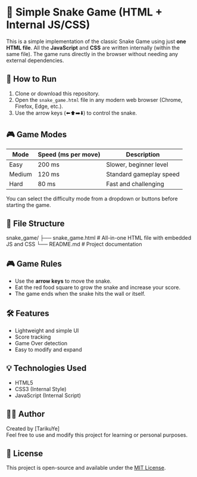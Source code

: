 # 🐍 Simple Snake Game (HTML + Internal JS/CSS)

This is a simple implementation of the classic Snake Game using just **one HTML file**. All the **JavaScript** and **CSS** are written internally (within the same file). The game runs directly in the browser without needing any external dependencies.

## 🚀 How to Run

1. Clone or download this repository.
2. Open the `snake_game.html` file in any modern web browser (Chrome, Firefox, Edge, etc.).
3. Use the arrow keys (⬅️⬆️➡️⬇️) to control the snake.
## 🎮 Game Modes

| Mode   | Speed (ms per move) | Description             |
|--------|----------------------|-------------------------|
| Easy   | 200 ms               | Slower, beginner level  |
| Medium | 120 ms               | Standard gameplay speed |
| Hard   | 80 ms                | Fast and challenging    |

You can select the difficulty mode from a dropdown or buttons before starting the game.
## 📁 File Structure

snake_game/
├── snake_game.html # All-in-one HTML file with embedded JS and CSS
└── README.md # Project documentation

## 🎮 Game Rules

- Use the **arrow keys** to move the snake.
- Eat the red food square to grow the snake and increase your score.
- The game ends when the snake hits the wall or itself.

## 🛠️ Features

- Lightweight and simple UI
- Score tracking
- Game Over detection
- Easy to modify and expand

## 💡 Technologies Used

- HTML5
- CSS3 (Internal Style)
- JavaScript (Internal Script)

## 🧑‍💻 Author

Created by [TarikuYe]  
Feel free to use and modify this project for learning or personal purposes.

## 📄 License

This project is open-source and available under the [MIT License](LICENSE).
